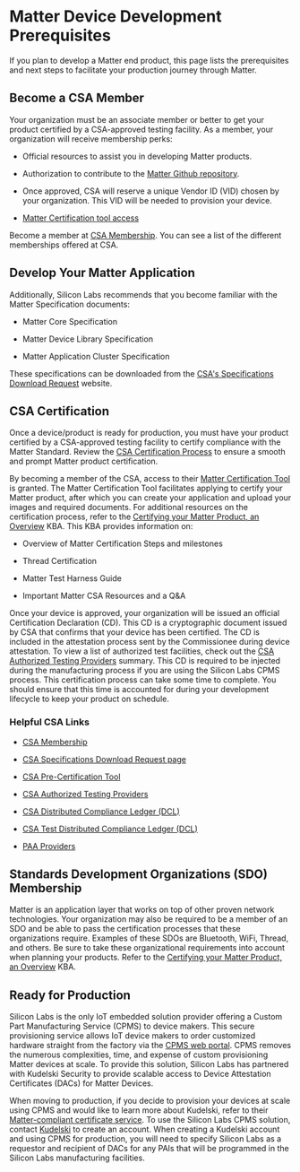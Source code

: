 # Matter Device Development Prerequisites

If you plan to develop a Matter end product, this page lists the prerequisites and next steps to facilitate your production journey through Matter.

## Become a CSA Member

Your organization must be an associate member or better to get your product certified by a CSA-approved testing facility. As a member, your organization will receive membership perks:

- Official resources to assist you in developing Matter products.

- Authorization to contribute to the [Matter Github repository](https://github.com/project-chip/connectedhomeip).

- Once approved, CSA will reserve a unique Vendor ID (VID) chosen by your organization. This VID will be needed to provision your device.

- [Matter Certification tool access](https://csa-iot.org/certification/tools/certification-tool/)

Become a member at [CSA Membership](https://csa-iot.org/become-member/). You can see a list of the different memberships offered at CSA.

## Develop Your Matter Application

Additionally, Silicon Labs recommends that you become familiar with the Matter Specification documents:

- Matter Core Specification

- Matter Device Library Specification

- Matter Application Cluster Specification

These specifications can be downloaded from the [CSA's Specifications Download Request](https://csa-iot.org/developer-resource/specifications-download-request/) website.

## CSA Certification

Once a device/product is ready for production, you must have your product certified by a CSA-approved testing facility to certify compliance with the Matter Standard. Review the [CSA Certification Process](https://csa-iot.org/certification/why-certify/) to ensure a smooth and prompt Matter product certification.

By becoming a member of the CSA, access to their [Matter Certification Tool](https://csa-iot.org/certification/tools/certification-tool/) is granted. The Matter Certification Tool facilitates applying to certify your Matter product, after which you can create your application and upload your images and required documents. For additional resources on the certification process, refer to the [Certifying your Matter Product, an Overview](https://community.silabs.com/s/article/Certifying-your-Matter-Product-an-Overview?language=en_US) KBA. This KBA provides information on:

- Overview of Matter Certification Steps and milestones

- Thread Certification

- Matter Test Harness Guide

- Important Matter CSA Resources and a Q&A

Once your device is approved, your organization will be issued an official Certification Declaration (CD). This CD is a cryptographic document issued by CSA that confirms that your device has been certified. The CD is included in the attestation process sent by the Commissionee during device attestation. To view a list of authorized test facilities, check out the [CSA Authorized Testing Providers](https://csa-iot.org/certification/testing-providers/) summary. This CD is required to be injected during the manufacturing process if you are using the Silicon Labs CPMS process.  This certification process can take some time to complete. You should ensure that this time is accounted for during your development lifecycle to keep your product on schedule.

### Helpful CSA Links

- [CSA Membership](https://csa-iot.org/become-member/)

- [CSA Specifications Download Request page](https://csa-iot.org/developer-resource/specifications-download-request/)

- [CSA Pre-Certification Tool](https://csa-iot.org/certification/tools/certification-tool/)

- [CSA Authorized Testing Providers](https://csa-iot.org/certification/testing-providers/)

- [CSA Distributed Compliance Ledger (DCL)](https://webui.dcl.csa-iot.org/)

- [CSA Test Distributed Compliance Ledger (DCL)](https://testnet.iotledger.io/)

- [PAA Providers](https://csa-iot.org/certification/paa/)

## Standards Development Organizations (SDO) Membership

Matter is an application layer that works on top of other proven network technologies. Your organization may also be required to be a member of an SDO and be able to pass the certification processes that these organizations require. Examples of these SDOs are Bluetooth, WiFi, Thread, and others. Be sure to take these organizational requirements into account when planning your products. Refer to the [Certifying your Matter Product, an Overview](https://community.silabs.com/s/article/Certifying-your-Matter-Product-an-Overview?language=en_US) KBA.

## Ready for Production

Silicon Labs is the only IoT embedded solution provider offering a Custom Part Manufacturing Service (CPMS) to device makers. This secure provisioning service allows IoT device makers to order customized hardware straight from the factory via the [CPMS web portal](https://cpms.silabs.com/login). CPMS removes the numerous complexities, time, and expense of custom provisioning Matter devices at scale. To provide this solution, Silicon Labs has partnered with Kudelski Security to provide scalable access to Device Attestation Certificates (DACs) for Matter Devices.

When moving to production, if you decide to provision your devices at scale using CPMS and would like to learn more about Kudelski, refer to their [Matter-compliant certificate service](https://www.kudelski-iot.com/services-and-systems/matter-paa-pai). To use the Silicon Labs CPMS solution, contact [Kudelski](https://www.kudelski-iot.com/services-and-systems/matter-paa-pai) to create an account. When creating a Kudelski account and using CPMS for production, you will need to specify Silicon Labs as a requestor and recipient of DACs for any PAIs that will be programmed in the Silicon Labs manufacturing facilities.
